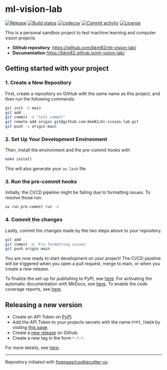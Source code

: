 # ml-vision-lab

[![Release](https://img.shields.io/github/v/release/bkm82/ml-vision-lab)](https://img.shields.io/github/v/release/bkm82/ml-vision-lab)
[![Build status](https://img.shields.io/github/actions/workflow/status/bkm82/ml-vision-lab/main.yml?branch=main)](https://github.com/bkm82/ml-vision-lab/actions/workflows/main.yml?query=branch%3Amain)
[![codecov](https://codecov.io/gh/bkm82/ml-vision-lab/branch/main/graph/badge.svg)](https://codecov.io/gh/bkm82/ml-vision-lab)
[![Commit activity](https://img.shields.io/github/commit-activity/m/bkm82/ml-vision-lab)](https://img.shields.io/github/commit-activity/m/bkm82/ml-vision-lab)
[![License](https://img.shields.io/github/license/bkm82/ml-vision-lab)](https://img.shields.io/github/license/bkm82/ml-vision-lab)

This is a personal sandbox project to test machine learning and computer vision projects

- **Github repository**: <https://github.com/bkm82/ml-vision-lab/>
- **Documentation** <https://bkm82.github.io/ml-vision-lab/>

## Getting started with your project

### 1. Create a New Repository

First, create a repository on GitHub with the same name as this project, and then run the following commands:

```bash
git init -b main
git add .
git commit -m "init commit"
git remote add origin git@github.com:bkm82/ml-vision-lab.git
git push -u origin main
```

### 2. Set Up Your Development Environment

Then, install the environment and the pre-commit hooks with

```bash
make install
```

This will also generate your `uv.lock` file

### 3. Run the pre-commit hooks

Initially, the CI/CD pipeline might be failing due to formatting issues. To resolve those run:

```bash
uv run pre-commit run -a
```

### 4. Commit the changes

Lastly, commit the changes made by the two steps above to your repository.

```bash
git add .
git commit -m 'Fix formatting issues'
git push origin main
```

You are now ready to start development on your project!
The CI/CD pipeline will be triggered when you open a pull request, merge to main, or when you create a new release.

To finalize the set-up for publishing to PyPI, see [here](https://fpgmaas.github.io/cookiecutter-uv/features/publishing/#set-up-for-pypi).
For activating the automatic documentation with MkDocs, see [here](https://fpgmaas.github.io/cookiecutter-uv/features/mkdocs/#enabling-the-documentation-on-github).
To enable the code coverage reports, see [here](https://fpgmaas.github.io/cookiecutter-uv/features/codecov/).

## Releasing a new version

- Create an API Token on [PyPI](https://pypi.org/).
- Add the API Token to your projects secrets with the name `PYPI_TOKEN` by visiting [this page](https://github.com/bkm82/ml-vision-lab/settings/secrets/actions/new).
- Create a [new release](https://github.com/bkm82/ml-vision-lab/releases/new) on Github.
- Create a new tag in the form `*.*.*`.

For more details, see [here](https://fpgmaas.github.io/cookiecutter-uv/features/cicd/#how-to-trigger-a-release).

---

Repository initiated with [fpgmaas/cookiecutter-uv](https://github.com/fpgmaas/cookiecutter-uv).
